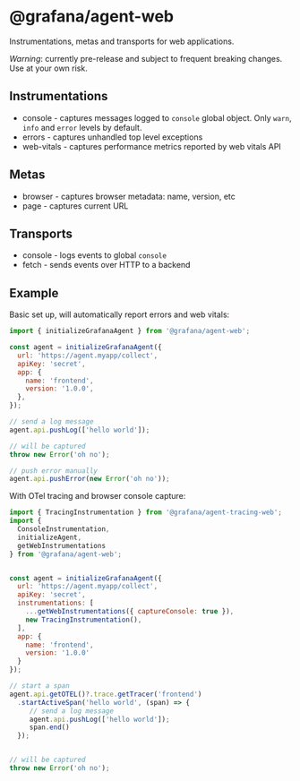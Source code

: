 # @grafana/agent-web

Instrumentations, metas and transports for web applications.

_Warning_: currently pre-release and subject to frequent breaking changes. Use at your own risk.

## Instrumentations

- console - captures messages logged to `console` global object. Only `warn`, `info` and `error` levels by default.
- errors - captures unhandled top level exceptions
- web-vitals - captures performance metrics reported by web vitals API

## Metas

- browser - captures browser metadata: name, version, etc
- page - captures current URL

## Transports

- console - logs events to global `console`
- fetch - sends events over HTTP to a backend

## Example

Basic set up, will automatically report errors and web vitals:

```javascript
import { initializeGrafanaAgent } from '@grafana/agent-web';

const agent = initializeGrafanaAgent({
  url: 'https://agent.myapp/collect',
  apiKey: 'secret',
  app: {
    name: 'frontend',
    version: '1.0.0',
  },
});

// send a log message
agent.api.pushLog(['hello world']);

// will be captured
throw new Error('oh no');

// push error manually
agent.api.pushError(new Error('oh no'));
```

With OTel tracing and browser console capture:

```javascript
import { TracingInstrumentation } from '@grafana/agent-tracing-web';
import {
  ConsoleInstrumentation,
  initializeAgent,
  getWebInstrumentations
} from '@grafana/agent-web';


const agent = initializeGrafanaAgent({
  url: 'https://agent.myapp/collect',
  apiKey: 'secret',
  instrumentations: [
    ...getWebInstrumentations({ captureConsole: true }),
    new TracingInstrumentation(),
  ],
  app: {
    name: 'frontend',
    version: '1.0.0'
  }
});

// start a span
agent.api.getOTEL()?.trace.getTracer('frontend')
  .startActiveSpan('hello world', (span) => {
     // send a log message
     agent.api.pushLog(['hello world']);
     span.end()
  });


// will be captured
throw new Error('oh no');
```
